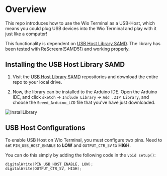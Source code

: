 # Overview

This repo introduces how to use the Wio Terminal as a USB-Host, which means you could plug USB devices into the Wio Terminal and play with it just like a computer!

This functionality is dependent on [USB Host Library SAMD](https://github.com/gdsports/USB_Host_Library_SAMD). The library has been tested with ReScreem(SAMD51) and working properly.

## Installing the USB Host Library SAMD

1. Visit the [USB Host Library SAMD](https://github.com/gdsports/USB_Host_Library_SAMD) repositories and download the entire repo to your local drive.

2. Now, the  library can be installed to the Arduino IDE. Open the Arduino IDE, and click `sketch` -> `Include Library` -> `Add .ZIP Library`, and choose the `Seeed_Arduino_LCD` file that you've have just downloaded.

![InstallLibrary](https://files.seeedstudio.com/wiki/Wio-Terminal/img/Xnip2019-11-21_15-50-13.jpg)

## USB Host Configurations

To enable USB Host on Wio Terminal, you must configure two pins. Need to set `PIN_USB_HOST_ENABLE` to **LOW** and `OUTPUT_CTR_5V` to **HIGH**.

You can do this simply by adding the following code in the `void setup()`:

```cpp
digitalWrite(PIN_USB_HOST_ENABLE, LOW);
digitalWrite(OUTPUT_CTR_5V, HIGH);
```